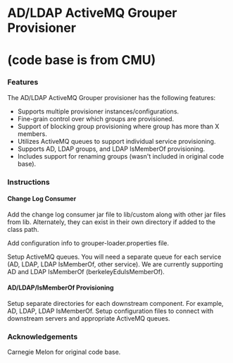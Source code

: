 # AD/LDAP ActiveMQ Grouper Provisioner
#     (code base is from CMU)


### Features
The AD/LDAP ActiveMQ Grouper provisioner has the following features:

* Supports multiple provisioner instances/configurations.
* Fine-grain control over which groups are provisioned.
* Support of blocking group provisioning where group has more than X members.
* Utilizes ActiveMQ queues to support individual service provisioning.
* Supports AD, LDAP groups, and LDAP IsMemberOf provisioning.
* Includes support for renaming groups (wasn't included in original code base).



### Instructions

#### Change Log Consumer
Add the change log consumer jar file to lib/custom along with other jar files from lib. Alternately, they can exist in their own directory if added to the class path.

Add configuration info to grouper-loader.properties file.

Setup ActiveMQ queues. You will need a separate queue for each service (AD, LDAP, LDAP IsMemberOf, other service). We are currently supporting AD and LDAP IsMemberOf (berkeleyEduIsMemberOf). 

#### AD/LDAP/IsMemberOf Provisioning
Setup separate directories for each downstream component. For example, AD, LDAP, LDAP IsMemberOf. Setup configuration files to connect with downstream servers and appropriate ActiveMQ queues. 



### Acknowledgements
Carnegie Melon for original code base.